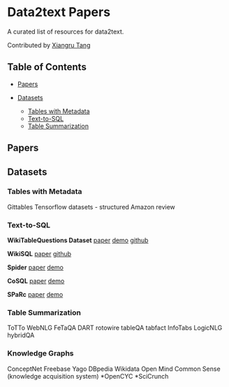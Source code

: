 # Data2text Papers
A curated list of resources for data2text.

Contributed by [Xiangru Tang](http://https://xiangrutang.github.io/)

## Table of Contents

- [Papers](#papers)

- [Datasets](#datasets)
  - [Tables with Metadata](#Tables-with-Metadata)
  - [Text-to-SQL](#Text-to-SQL)
  - [Table Summarization](#Table-Summarization)


## Papers

## Datasets



### Tables with Metadata
Gittables
Tensorflow datasets - structured
Amazon review

### Text-to-SQL
**WikiTableQuestions Dataset** [paper](https://arxiv.org/abs/1508.00305) [demo](https://ppasupat.github.io/WikiTableQuestions/) [github](https://github.com/ppasupat/WikiTableQuestions)

**WikiSQL** [paper](http://arxiv.org/abs/1709.00103) [github](https://github.com/salesforce/WikiSQL)

**Spider** [paper](https://arxiv.org/abs/1809.08887) [demo](https://yale-lily.github.io/spider) 

**CoSQL** [paper](https://arxiv.org/abs/1909.05378) [demo](https://yale-lily.github.io/cosql)


**SPaRc** [paper](https://arxiv.org/abs/1906.02285) [demo](https://yale-lily.github.io/sparc)

### Table Summarization 
ToTTo
WebNLG
FeTaQA
DART
rotowire 
tableQA
tabfact 
InfoTabs
LogicNLG
hybridQA

### Knowledge Graphs
ConceptNet
Freebase
Yago
DBpedia
Wikidata
Open Mind Common Sense (knowledge acquisition system)
*OpenCYC
*SciCrunch
